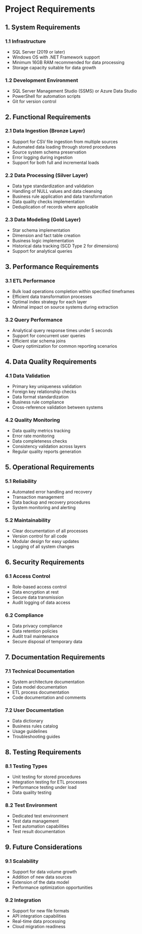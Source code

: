 # Project Requirements

## 1. System Requirements

### 1.1 Infrastructure

- SQL Server (2019 or later)
- Windows OS with .NET Framework support
- Minimum 16GB RAM recommended for data processing
- Storage capacity suitable for data growth

### 1.2 Development Environment

- SQL Server Management Studio (SSMS) or Azure Data Studio
- PowerShell for automation scripts
- Git for version control

## 2. Functional Requirements

### 2.1 Data Ingestion (Bronze Layer)

- Support for CSV file ingestion from multiple sources
- Automated data loading through stored procedures
- Source system schema preservation
- Error logging during ingestion
- Support for both full and incremental loads

### 2.2 Data Processing (Silver Layer)

- Data type standardization and validation
- Handling of NULL values and data cleansing
- Business rule application and data transformation
- Data quality checks implementation
- Deduplication of records where applicable

### 2.3 Data Modeling (Gold Layer)

- Star schema implementation
- Dimension and fact table creation
- Business logic implementation
- Historical data tracking (SCD Type 2 for dimensions)
- Support for analytical queries

## 3. Performance Requirements

### 3.1 ETL Performance

- Bulk load operations completion within specified timeframes
- Efficient data transformation processes
- Optimal index strategy for each layer
- Minimal impact on source systems during extraction

### 3.2 Query Performance

- Analytical query response times under 5 seconds
- Support for concurrent user queries
- Efficient star schema joins
- Query optimization for common reporting scenarios

## 4. Data Quality Requirements

### 4.1 Data Validation

- Primary key uniqueness validation
- Foreign key relationship checks
- Data format standardization
- Business rule compliance
- Cross-reference validation between systems

### 4.2 Quality Monitoring

- Data quality metrics tracking
- Error rate monitoring
- Data completeness checks
- Consistency validation across layers
- Regular quality reports generation

## 5. Operational Requirements

### 5.1 Reliability

- Automated error handling and recovery
- Transaction management
- Data backup and recovery procedures
- System monitoring and alerting

### 5.2 Maintainability

- Clear documentation of all processes
- Version control for all code
- Modular design for easy updates
- Logging of all system changes

## 6. Security Requirements

### 6.1 Access Control

- Role-based access control
- Data encryption at rest
- Secure data transmission
- Audit logging of data access

### 6.2 Compliance

- Data privacy compliance
- Data retention policies
- Audit trail maintenance
- Secure disposal of temporary data

## 7. Documentation Requirements

### 7.1 Technical Documentation

- System architecture documentation
- Data model documentation
- ETL process documentation
- Code documentation and comments

### 7.2 User Documentation

- Data dictionary
- Business rules catalog
- Usage guidelines
- Troubleshooting guides

## 8. Testing Requirements

### 8.1 Testing Types

- Unit testing for stored procedures
- Integration testing for ETL processes
- Performance testing under load
- Data quality testing

### 8.2 Test Environment

- Dedicated test environment
- Test data management
- Test automation capabilities
- Test result documentation

## 9. Future Considerations

### 9.1 Scalability

- Support for data volume growth
- Addition of new data sources
- Extension of the data model
- Performance optimization opportunities

### 9.2 Integration

- Support for new file formats
- API integration capabilities
- Real-time data processing
- Cloud migration readiness
